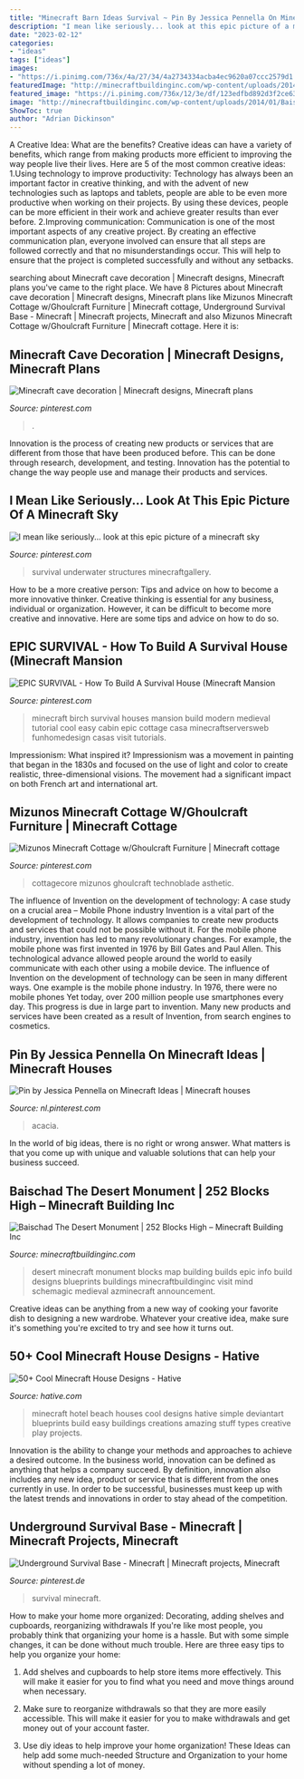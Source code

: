 ```yaml
---
title: "Minecraft Barn Ideas Survival ~ Pin By Jessica Pennella On Minecraft Ideas"
description: "I mean like seriously... look at this epic picture of a minecraft sky"
date: "2023-02-12"
categories:
- "ideas"
tags: ["ideas"]
images:
- "https://i.pinimg.com/736x/4a/27/34/4a2734334acba4ec9620a07ccc2579d1.jpg"
featuredImage: "http://minecraftbuildinginc.com/wp-content/uploads/2014/01/Baischad-The-Desert-Monument-252-Blocks-High-minecraft-building-ideas-6.jpg"
featured_image: "https://i.pinimg.com/736x/12/3e/df/123edfbd892d3f2ce6333703cf8053ae.jpg"
image: "http://minecraftbuildinginc.com/wp-content/uploads/2014/01/Baischad-The-Desert-Monument-252-Blocks-High-minecraft-building-ideas-6.jpg"
ShowToc: true
author: "Adrian Dickinson"
---
```



A Creative Idea: What are the benefits?
Creative ideas can have a variety of benefits, which range from making products more efficient to improving the way people live their lives. Here are 5 of the most common creative ideas: 
1.Using technology to improve productivity: Technology has always been an important factor in creative thinking, and with the advent of new technologies such as laptops and tablets, people are able to be even more productive when working on their projects. By using these devices, people can be more efficient in their work and achieve greater results than ever before. 
 2.Improving communication: Communication is one of the most important aspects of any creative project. By creating an effective communication plan, everyone involved can ensure that all steps are followed correctly and that no misunderstandings occur. This will help to ensure that the project is completed successfully and without any setbacks. 
 
	

		
searching about Minecraft cave decoration | Minecraft designs, Minecraft plans you've came to the right place. We have 8 Pictures about Minecraft cave decoration | Minecraft designs, Minecraft plans like Mizunos Minecraft Cottage w/Ghoulcraft Furniture | Minecraft cottage, Underground Survival Base - Minecraft | Minecraft projects, Minecraft and also Mizunos Minecraft Cottage w/Ghoulcraft Furniture | Minecraft cottage. Here it is:
		
    
## Minecraft Cave Decoration | Minecraft Designs, Minecraft Plans

<img loading=lazy src="https://i.pinimg.com/736x/12/3e/df/123edfbd892d3f2ce6333703cf8053ae.jpg" onerror="this.onerror=null;this.src='https://tse4.mm.bing.net/th?id=OIP.-9V7Wb4r9HYAxFr7LgUCCwHaD7&amp;pid=15.1';" alt="Minecraft cave decoration | Minecraft designs, Minecraft plans">

_Source: pinterest.com_

>. 

	

Innovation is the process of creating new products or services that are different from those that have been produced before. This can be done through research, development, and testing. Innovation has the potential to change the way people use and manage their products and services.

    
## I Mean Like Seriously... Look At This Epic Picture Of A Minecraft Sky

<img loading=lazy src="https://i.pinimg.com/736x/bf/83/b6/bf83b661d7c2496889957dacef552e36--minecraft-architecture-house-builders.jpg" onerror="this.onerror=null;this.src='https://tse2.mm.bing.net/th?id=OIP.pUPtxn8Y5hj0iwb3AZ2zDQHaFo&amp;pid=15.1';" alt="I mean like seriously... look at this epic picture of a minecraft sky">

_Source: pinterest.com_

>survival underwater structures minecraftgallery. 

	

How to be a more creative person: Tips and advice on how to become a more innovative thinker.
Creative thinking is essential for any business, individual or organization. However, it can be difficult to become more creative and innovative. Here are some tips and advice on how to do so.

    
## EPIC SURVIVAL - How To Build A Survival House (Minecraft Mansion

<img loading=lazy src="https://i.pinimg.com/736x/09/68/73/09687302d2327f2fdb17a3295c26bf27.jpg" onerror="this.onerror=null;this.src='https://tse3.mm.bing.net/th?id=OIP.h6vEQWN7XkMyxU7c9ddNhAHaFj&amp;pid=15.1';" alt="EPIC SURVIVAL - How To Build A Survival House (Minecraft Mansion">

_Source: pinterest.com_

>minecraft birch survival houses mansion build modern medieval tutorial cool easy cabin epic cottage casa minecraftserversweb funhomedesign casas visit tutorials. 

	

Impressionism: What inspired it?
Impressionism was a movement in painting that began in the 1830s and focused on the use of light and color to create realistic, three-dimensional visions. The movement had a significant impact on both French art and international art.

    
## Mizunos Minecraft Cottage W/Ghoulcraft Furniture | Minecraft Cottage

<img loading=lazy src="https://i.pinimg.com/736x/d3/87/e7/d387e70e7eb03da22dcc6ccabfe643f3.jpg" onerror="this.onerror=null;this.src='https://tse2.mm.bing.net/th?id=OIP.jDcR_48HS6NAwS8wVfnDuQHaEc&amp;pid=15.1';" alt="Mizunos Minecraft Cottage w/Ghoulcraft Furniture | Minecraft cottage">

_Source: pinterest.com_

>cottagecore mizunos ghoulcraft technoblade asthetic. 

	

The influence of Invention on the development of technology: A case study on a crucial area – Mobile Phone industry
Invention is a vital part of the development of technology. It allows companies to create new products and services that could not be possible without it. For the mobile phone industry, invention has led to many revolutionary changes. For example, the mobile phone was first invented in 1976 by Bill Gates and Paul Allen. This technological advance allowed people around the world to easily communicate with each other using a mobile device.
The influence of Invention on the development of technology can be seen in many different ways. One example is the mobile phone industry. In 1976, there were no mobile phones Yet today, over 200 million people use smartphones every day. This progress is due in large part to invention. Many new products and services have been created as a result of Invention, from search engines to cosmetics.

    
## Pin By Jessica Pennella On Minecraft Ideas | Minecraft Houses

<img loading=lazy src="https://i.pinimg.com/736x/ca/35/5d/ca355d45d9230ee32bd57a06c6f6c0a9.jpg" onerror="this.onerror=null;this.src='https://tse1.mm.bing.net/th?id=OIP.0vh8nhrDoowtjEpoTjUQtQHaD2&amp;pid=15.1';" alt="Pin by Jessica Pennella on Minecraft Ideas | Minecraft houses">

_Source: nl.pinterest.com_

>acacia. 

	

In the world of big ideas, there is no right or wrong answer. What matters is that you come up with unique and valuable solutions that can help your business succeed.

    
## Baischad The Desert Monument | 252 Blocks High – Minecraft Building Inc

<img loading=lazy src="http://minecraftbuildinginc.com/wp-content/uploads/2014/01/Baischad-The-Desert-Monument-252-Blocks-High-minecraft-building-ideas-6.jpg" onerror="this.onerror=null;this.src='https://tse4.mm.bing.net/th?id=OIP.P-v5siGWGY-vZCNyFswPFwHaEW&amp;pid=15.1';" alt="Baischad The Desert Monument | 252 Blocks High – Minecraft Building Inc">

_Source: minecraftbuildinginc.com_

>desert minecraft monument blocks map building builds epic info build designs blueprints buildings minecraftbuildinginc visit mind schemagic medieval azminecraft announcement. 

	

Creative ideas can be anything from a new way of cooking your favorite dish to designing a new wardrobe. Whatever your creative idea, make sure it's something you're excited to try and see how it turns out.

    
## 50+ Cool Minecraft House Designs - Hative

<img loading=lazy src="https://hative.com/wp-content/uploads/2014/02/minecraft-houses/minecraft-beach-hotel-39.jpg" onerror="this.onerror=null;this.src='https://tse2.mm.bing.net/th?id=OIP.fpt_L4UGfn-WEYYP8S9GwQHaEL&amp;pid=15.1';" alt="50+ Cool Minecraft House Designs - Hative">

_Source: hative.com_

>minecraft hotel beach houses cool designs hative simple deviantart blueprints build easy buildings creations amazing stuff types creative play projects. 

	

Innovation is the ability to change your methods and approaches to achieve a desired outcome. In the business world, innovation can be defined as anything that helps a company succeed. By definition, innovation also includes any new idea, product or service that is different from the ones currently in use. In order to be successful, businesses must keep up with the latest trends and innovations in order to stay ahead of the competition.

    
## Underground Survival Base - Minecraft | Minecraft Projects, Minecraft

<img loading=lazy src="https://i.pinimg.com/736x/4a/27/34/4a2734334acba4ec9620a07ccc2579d1.jpg" onerror="this.onerror=null;this.src='https://tse4.mm.bing.net/th?id=OIP.DylKwLyGlRlt1qrlndlfBAHaEK&amp;pid=15.1';" alt="Underground Survival Base - Minecraft | Minecraft projects, Minecraft">

_Source: pinterest.de_

>survival minecraft. 

	

How to make your home more organized: Decorating, adding shelves and cupboards, reorganizing withdrawals
If you're like most people, you probably think that organizing your home is a hassle. But with some simple changes, it can be done without much trouble. Here are three easy tips to help you organize your home: 
1) Add shelves and cupboards to help store items more effectively. This will make it easier for you to find what you need and move things around when necessary.

2) Make sure to reorganize withdrawals so that they are more easily accessible. This will make it easier for you to make withdrawals and get money out of your account faster.

3) Use diy ideas to help improve your home organization! These Ideas can help add some much-needed Structure and Organization to your home without spending a lot of money.


